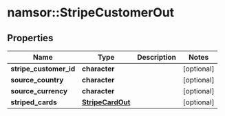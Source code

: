 # namsor::StripeCustomerOut

## Properties
Name | Type | Description | Notes
------------ | ------------- | ------------- | -------------
**stripe_customer_id** | **character** |  | [optional] 
**source_country** | **character** |  | [optional] 
**source_currency** | **character** |  | [optional] 
**striped_cards** | [**StripeCardOut**](StripeCardOut.md) |  | [optional] 



